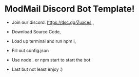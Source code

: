 # ModMail Discord Bot Template!

- Join our discord: https://dsc.gg/Zuxces ,

- Download Source Code,

- Load up terminal and run npm i,

- Fill out config.json

- Use node . or npm start to start the bot

- Last but not least enjoy :)
